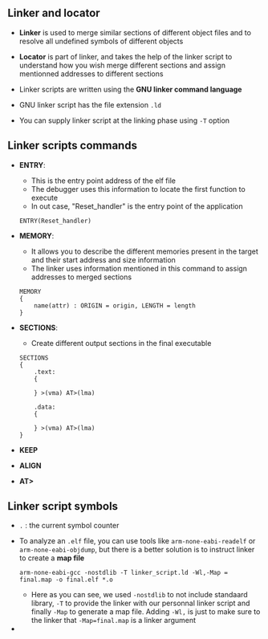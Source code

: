 ## Linker and locator  

- **Linker** is used to merge similar sections of different object files and to resolve all undefined symbols of different objects 

- **Locator** is part of linker, and takes the help of the linker script to understand how you wish merge different sections and assign mentionned addresses to different sections  

- Linker scripts are written using the **GNU linker command language** 

- GNU linker script has the file extension `.ld`

- You can supply linker script at the linking phase using `-T` option 


## Linker scripts commands 

- **ENTRY**:
    - This is the entry point address of the elf file
    - The debugger uses this information to locate the first function to execute 
    - In out case, "Reset_handler" is the entry point of the application
    ```ld
    ENTRY(Reset_handler)
    ```

- **MEMORY**:
    - It allows you to describe the different memories present in the target and their start address and size information 
    - The linker uses information mentioned in this command to assign addresses to merged sections 
    ```ld
    MEMORY 
    {
        name(attr) : ORIGIN = origin, LENGTH = length
    }
    ```

- **SECTIONS**: 
    - Create different output sections in the final executable 
    ```ld
    SECTIONS
    {
        .text: 
        {

        } >(vma) AT>(lma)

        .data: 
        {

        } >(vma) AT>(lma)
    }
- **KEEP**

- **ALIGN**

- **AT>**

## Linker script symbols 
- `.` : the current symbol counter 


- To analyze an `.elf` file, you can use tools like `arm-none-eabi-readelf` or `arm-none-eabi-objdump`, but there is a better solution is to instruct linker to create a **map file** 

    ```
    arm-none-eabi-gcc -nostdlib -T linker_script.ld -Wl,-Map = final.map -o final.elf *.o 
    ```

    - Here as you can see, we used `-nostdlib` to not include standaard library, `-T` to provide the linker with our personnal linker script and finally `-Map` to generate a map file. Adding `-Wl,` is just to make sure to the linker that `-Map=final.map` is a linker argument 

-  

